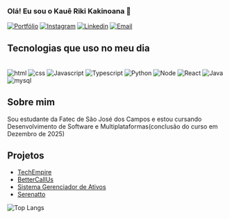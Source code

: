 ### Olá! Eu sou o Kauê Riki Kakinoana 👋

[![Portfólio](https://img.shields.io/website?label=portfólio/style=for-the-badge&url=https://portfolio-kaueriki.vercel.app/)](https://portfolio-kaueriki.vercel.app/)
[![Instagram](https://img.shields.io/badge/Instagram-E4405F?style=for-the-badge&logo=instagram&logoColor=white)](https://www.instagram.com/kaue_riki/)
[![Linkedin](https://img.shields.io/badge/LinkedIn-0077B5?style=for-the-badge&logo=linkedin&logoColor=white)](https://www.linkedin.com/in/kau%C3%AA-riki-70b518273/)
[![Email](https://img.shields.io/badge/Gmail-D14836?style=for-the-badge&logo=gmail&logoColor=white)](mailto:kauerikil@gmail.com/)

## Tecnologias que uso no meu dia
<div style="display: inline_block"><br/>
  <img align="center" alt="html" src="https://img.shields.io/badge/HTML5-E34F26?style=for-the-badge&logo=html5&logoColor=white" />
  <img align="center" alt="css" src="https://img.shields.io/badge/CSS3-1572B6?style=for-the-badge&logo=css3&logoColor=white" />
  <img align="center" alt="Javascript" src="https://img.shields.io/badge/JavaScript-323330?style=for-the-badge&logo=javascript&logoColor=F7DF1E" />
  <img align="center" alt="Typescript" src="https://img.shields.io/badge/TypeScript-007ACC?style=for-the-badge&logo=typescript&logoColor=white" />
  <img align="center" alt="Python" src="https://img.shields.io/badge/Python-3776AB?style=for-the-badge&logo=python&logoColor=white" />
  <img align="center" alt="Node" src="https://img.shields.io/badge/Node.js-43853D?style=for-the-badge&logo=node.js&logoColor=white" />
  <img align="center" alt="React" src="https://img.shields.io/badge/React-20232A?style=for-the-badge&logo=react&logoColor=61DAFB" />
  <img align="center" alt="Java" src="https://img.shields.io/badge/Java-ED8B00?style=for-the-badge&logo=openjdk&logoColor=white" />
  <img align="center" alt="mysql" src="https://img.shields.io/badge/MySQL-00000F?style=for-the-badge&logo=mysql&logoColor=white" />
</div>

## Sobre mim
Sou estudante da Fatec de São José dos Campos e estou cursando Desenvolvimento de Software e Multiplataformas(conclusão do curso em Dezembro de 2025)

## Projetos
- [TechEmpire](https://github.com/APIEquipe/EquipeTechEmpireAPI)<br/>
- [BetterCallUs](https://github.com/BananaaScript/BetterCallUs)<br/>
- [Sistema Gerenciador de Ativos](https://github.com/BananaaScript/SGA.git)<br/>
- [Serenatto](https://github.com/kaueriki/Serrenatto-Alura.git)

![Top Langs](https://github-readme-stats.vercel.app/api/top-langs/?username=kaueriki&hide_progress=true)
